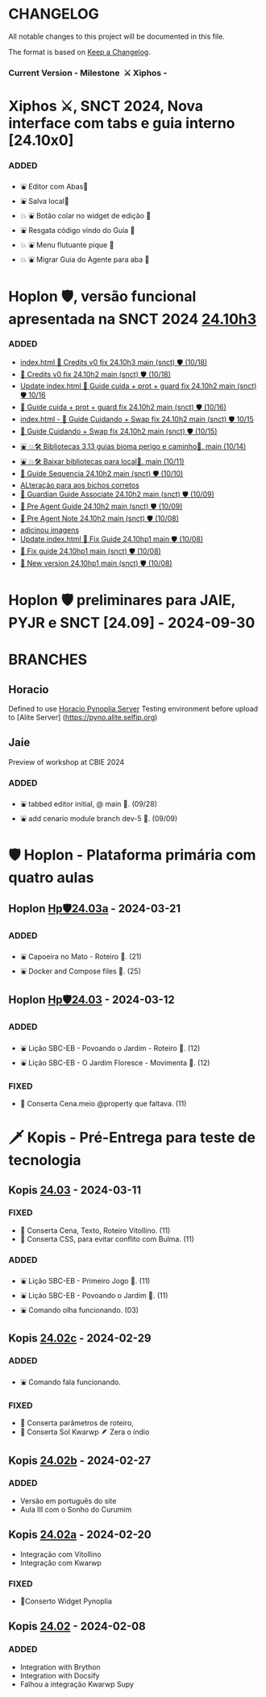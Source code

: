 <!---
Open Source program Pynoplia - Copyright © 2024  Carlo Oliveira** <carlo@nce.ufrj.br>,
PDX-License-Identifier:** `GNU General Public License v3.0 or later <http://is.gd/3Udt>`_.
-->
# CHANGELOG

All notable changes to this project will be documented in this file.

The format is based on [Keep a Changelog](https://keepachangelog.com/en/1.1.0/).

### Current Version - Milestone ️ ⚔️ Xiphos - <span class="curversion"></span>

# Xiphos ⚔️, SNCT 2024, Nova interface com tabs e guia interno [24.10x0]
### ADDED

- ⛲ Editor com Abas🔰
- ⛲ Salva local🔰
- 💥 ⛲ Botão colar no widget de edição 🔰
- ⛲ Resgata código vindo do Guia 🔰
- 💥 ⛲ Menu flutuante pique 🔰
- 💥 ⛲ Migrar Guia do Agente para aba 🔰

# Hoplon 🛡️,  versão funcional apresentada na SNCT 2024 [24.10h3]
### ADDED
- [index.html 🔰 Credits v0 fix 24.10h3 main (snct) 🛡️ (10/18)](https://github.com/SuPyPerson/SuPyPerson.github.io/commit/84682dbc6f9a8196aa8164508a7b7ccb460a3ed0)
- [🔰 Credits v0 fix 24.10h2 main (snct) 🛡️ (10/18)](https://github.com/SuPyPerson/SuPyPerson.github.io/commit/6b35a9af03292a1ec4fdf6c8659078a4783051ac)
- [Update index.html 🔰 Guide cuida + prot + guard fix 24.10h2 main (snct) 🛡️ 10/16](https://github.com/SuPyPerson/SuPyPerson.github.io/commit/e975ef295080a24d9090a03046c9aa1c517ccd09)
- [🔰 Guide cuida + prot + guard fix 24.10h2 main (snct) 🛡️ (10/16)](https://github.com/SuPyPerson/SuPyPerson.github.io/commit/f31b7fb886a96f5c933b19f72167d54ae90e18c7)
- [ index.html - 🔰 Guide Cuidando + Swap fix 24.10h2 main (snct) 🛡️ 10/15](https://github.com/SuPyPerson/SuPyPerson.github.io/commit/62c1bd2e0bc36b08a1e09a5b9f21e74a4af64e89)
- [🔰 Guide Cuidando + Swap fix 24.10h2 main (snct) 🛡️ (10/15)](https://github.com/SuPyPerson/SuPyPerson.github.io/commit/bcac8d305fc0609893d78424a7dfb285f904900a)
- [⛲ 💥🛠️ Bibliotecas 3.13 guias bioma perigo e caminho🔰. main (10/14)](https://github.com/SuPyPerson/SuPyPerson.github.io/commit/016c0ae6838826a976efaae8de2e60aad0e7b5cc)
- [⛲ 💥🛠️ Baixar bibliotecas para local🔰. main (10/11)](https://github.com/SuPyPerson/SuPyPerson.github.io/commit/15eac49bc0f65b5243a2a0bb1b1e8f700abfc71b)
- [🔰 Guide Sequencia 24.10h2 main (snct) 🛡️ (10/10)](https://github.com/SuPyPerson/SuPyPerson.github.io/commit/f660664d783ef877da153c8e2e9533c048eca3ee)
- [ALteração para aos bichos corretos](https://github.com/SuPyPerson/SuPyPerson.github.io/commit/d9561c3a69231d61e08ee07175209abe182ffcf0)
- [🔰 Guardian Guide Associate 24.10h2 main (snct) 🛡️ (10/09)](https://github.com/SuPyPerson/SuPyPerson.github.io/commit/f411a253c23c15e59bac4c5346c9d674141fd750)
- [🔰 Pre Agent Guide 24.10h2 main (snct) 🛡️ (10/09)](https://github.com/SuPyPerson/SuPyPerson.github.io/commit/ec3c504526cf0e44e6b368841d9c73f151e9e810)
- [🔰 Pre Agent Note 24.10h2 main (snct) 🛡️ (10/08)](https://github.com/SuPyPerson/SuPyPerson.github.io/commit/cf142deaef4a34293b9c93fe66ef4d584802db79)
- [adicinou imagens](https://github.com/SuPyPerson/SuPyPerson.github.io/commit/bce201ea2d266621578a466bb1497f697854e4f0)
- [Update index.html 🔰 Fix Guide 24.10hp1 main 🛡️ (10/08)](https://github.com/SuPyPerson/SuPyPerson.github.io/commit/4a3ef1525d1a1c2adc255ec840e6d118187dddb6)
- [🔰 Fix guide 24.10hp1 main (snct) 🛡️ (10/08)](https://github.com/SuPyPerson/SuPyPerson.github.io/commit/99dc2aa5a8596a5cc865a156083b9d51e83fda0f)
- [🔰 New version 24.10hp1 main (snct) 🛡️ (10/08)](https://github.com/SuPyPerson/SuPyPerson.github.io/commit/eff9a973b628a8220b005c3ef60cb57ece17fbe8)


# Hoplon 🛡️ preliminares para JAIE, PYJR e SNCT [24.09] - 2024-09-30

# BRANCHES
## Horacio
Defined to use [Horacio Pynoplia Server](https://pyno.horacio.selfip.org)
Testing environment before upload to [Alite Server] (https://pyno.alite.selfip.org)

## Jaie
Preview of workshop at CBIE 2024

### ADDED
- ⛲ tabbed editor initial, @ main 🔰. (09/28)
- ⛲ add cenario module branch dev-5 🔰. (09/09)

# 🛡️ Hoplon - Plataforma primária com quatro aulas

## Hoplon [Hp🛡24.03a] - 2024-03-21

### ADDED
- ⛲ Capoeira no Mato - Roteiro 🔰. (21)
- ⛲ Docker and Compose files 🔰. (25)

## Hoplon [Hp🛡24.03] - 2024-03-12

### ADDED
- ⛲ Lição SBC-EB - Povoando o Jardim - Roteiro 🚸. (12)
- ⛲ Lição SBC-EB - O Jardim Floresce - Movimenta 🚸. (12)

### FIXED
- 🚒 Conserta Cena.meio @property que faltava. (11)

# 🗡️ Kopis - Pré-Entrega para teste de tecnologia

## Kopis [24.03] - 2024-03-11

### FIXED
- 🚒 Conserta Cena, Texto, Roteiro Vitollino. (11)
- 🚒 Conserta CSS, para evitar conflito com Bulma. (11)

### ADDED
- ⛲ Lição SBC-EB - Primeiro Jogo 🚸. (11)
- ⛲ Lição SBC-EB - Povoando o Jardim 🚸. (11)
- ⛲ Comando olha funcionando. (03)

## Kopis [24.02c] - 2024-02-29

### ADDED
- ⛲ Comando fala funcionando.
### FIXED
- 🚒 Conserta parâmetros de roteiro,
- 🚒 Conserta Sol Kwarwp 🪶 Zera o índio

## Kopis [24.02b] - 2024-02-27

### ADDED
- Versão em português do site
- Aula III com o Sonho do Curumim

## Kopis [24.02a] - 2024-02-20
- Integração com Vitollino
- Integração com Kwarwp
### FIXED
- 🚒Conserto Widget Pynoplia

## Kopis [24.02]  - 2024-02-08

### ADDED
- Integration with Brython
- Integration with Docsify
- Falhou a integração Kwarwp Supy

[unreleased]: https://github.com/SuPyPerson/SuPyPerson.github.io/compare/Hp🛡24.03...HEAD
[Hp🛡24.03a]: https://github.com/SuPyPerson/SuPyPerson.github.io/compare/Hp🛡24.03...Hp🛡24.03a
[Hp🛡24.03]: https://github.com/SuPyPerson/SuPyPerson.github.io/compare/24.03...Hp🛡24.03
[24.03]: https://github.com/SuPyPerson/SuPyPerson.github.io/compare/24.02c...24.03
[24.02c]: https://github.com/SuPyPerson/SuPyPerson.github.io/compare/24.02c...24.03
[24.02b]: https://github.com/SuPyPerson/SuPyPerson.github.io/compare/24.02a...24.02b
[24.02a]: https://github.com/SuPyPerson/SuPyPerson.github.io/compare/24.02...24.02a
[24.02]: https://github.com/SuPyPerson/SuPyPerson.github.io/commits/24.02
[24.10h3]: https://github.com/SuPyPerson/SuPyPerson.github.io/releases/tag/Hp%F0%9F%9B%A1%EF%B8%8F24.10